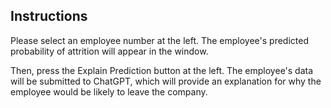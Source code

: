 ## Instructions

Please select an employee number at the left. The employee's predicted probability of attrition will appear in the window.

Then, press the Explain Prediction button at the left. The employee's data will be submitted to ChatGPT, which will provide an explanation for why the employee would be likely to leave the company.
